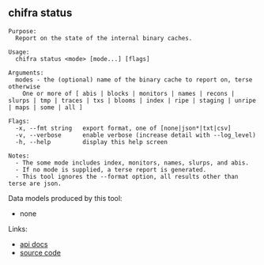 ## chifra status


```[plaintext]
Purpose:
  Report on the state of the internal binary caches.

Usage:
  chifra status <mode> [mode...] [flags]

Arguments:
  modes - the (optional) name of the binary cache to report on, terse otherwise
	One or more of [ abis | blocks | monitors | names | recons | slurps | tmp | traces | txs | blooms | index | ripe | staging | unripe | maps | some | all ]

Flags:
  -x, --fmt string   export format, one of [none|json*|txt|csv]
  -v, --verbose      enable verbose (increase detail with --log_level)
  -h, --help         display this help screen

Notes:
  - The some mode includes index, monitors, names, slurps, and abis.
  - If no mode is supplied, a terse report is generated.
  - This tool ignores the --format option, all results other than terse are json.
```

Data models produced by this tool:

- none

Links:

- [api docs](/api/#operation/admin-status)
- [source code](https://github.com/TrueBlocks/trueblocks-core/tree/master/src/apps/chifra/internal/status)

